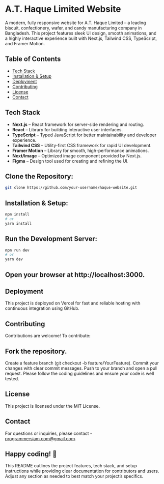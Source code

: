 # A.T. Haque Limited Website

A modern, fully responsive website for A.T. Haque Limited – a leading biscuit, confectionery, wafer, and candy manufacturing company in Bangladesh. This project features sleek UI design, smooth animations, and a highly interactive experience built with Next.js, Tailwind CSS, TypeScript, and Framer Motion.

## Table of Contents

- [Tech Stack](#tech-stack)
- [Installation & Setup](#installation--setup)
- [Deployment](#deployment)
- [Contributing](#contributing)
- [License](#license)
- [Contact](#contact)


## Tech Stack

- **Next.js** – React framework for server-side rendering and routing.
- **React** – Library for building interactive user interfaces.
- **TypeScript** – Typed JavaScript for better maintainability and developer experience.
- **Tailwind CSS** – Utility-first CSS framework for rapid UI development.
- **Framer Motion** – Library for smooth, high-performance animations.
- **Next/Image** – Optimized image component provided by Next.js.
- **Figma** – Design tool used for creating and refining the UI.


 ## Clone the Repository:

   ```bash
   git clone https://github.com/your-username/haque-website.git
  

```

## Installation & Setup:
```bash
npm install
# or
yarn install
```

## Run the Development Server:
```bash
npm run dev
# or
yarn dev
```

## Open your browser at http://localhost:3000.


## Deployment
This project is deployed on Vercel for fast and reliable hosting with continuous integration using GitHub.

## Contributing
Contributions are welcome! To contribute:

## Fork the repository.
Create a feature branch (git checkout -b feature/YourFeature).
Commit your changes with clear commit messages.
Push to your branch and open a pull request.
Please follow the coding guidelines and ensure your code is well tested.

## License
This project is licensed under the MIT License.

## Contact
For questions or inquiries, please contact - programmersiam.com@gmail.com.

## Happy coding! 🚀 

This README outlines the project features, tech stack, and setup instructions while providing clear documentation for contributors and users. Adjust any section as needed to best match your project’s specifics.

